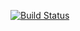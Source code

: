 [![Build Status](https://travis-ci.org/travis-ci-tester/travis-test-ios-simple.png?branch=master)](https://travis-ci.org/travis-ci-tester/travis-test-ios-simple)
